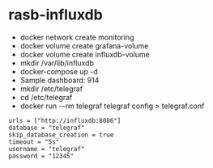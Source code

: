 # rasb-influxdb

- docker network create monitoring
- docker volume create grafana-volume
- docker volume create influxdb-volume
- mkdir /var/lib/influxdb
- docker-compose up -d
- Sample dashboard: 914
- mkdir /etc/telegraf
- cd /etc/telegraf
- docker run --rm telegraf telegraf config > telegraf.conf

```
urls = ["http://influxdb:8086"]
database = "telegraf"
skip_database_creation = true
timeout = "5s"
username = "telegraf"
password = "12345"
```
